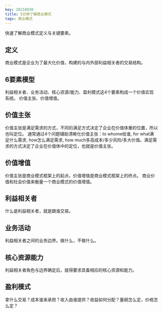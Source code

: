 ```yaml
---
key: 20210930
title: 5分钟了解商业模式
tags: 商业模式
---
```


快速了解商业模式定义与关键要素。<!--more-->

## 定义

商业模式是企业为了最大化价值，构建的与内外部利益相关者的交易结构。

## 6要素模型

利益相关者、业务活动、核心资源/能力、盈利模式这4个要素构成一个价值实现系统。
价值主张、价值增值。

## 价值主张

价值主张是满足需求的方式，不同的满足方式决定了企业在价值体重的位置，所以也叫定位。
通常通过4个问题辅助清晰化价值主张：to whome给谁, for what满足什么需求, how怎么满足需求, how much多高成本/多少风险/多大价值。满足需求的方式决定了企业在价值体中的定位，也就是价值主张。

## 价值增值

价值主张是商业模式框架上的起点，价值增值是商业模式框架上的终点。
商业价值和社会价值来衡量一个商业模式的价值增值。

## 利益相关者

什么是利益相关者，就是跟谁交易。

## 业务活动

利益相关者之间的业务边界。做什么，不做什么。

## 核心资源能力

利益相关者角色与边界确定后，就得要求具备相应的核心资源和能力。

## 盈利模式

拿什么交易？成本谁来承担？收入由谁提供？收益如何分配？量纲怎么定，价格怎么定？

